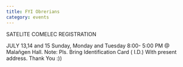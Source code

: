 ```yaml
---
title: FYI Obrerians
category: events
---
```


SATELITE COMELEC REGISTRATION

JULY 13,14 and 15
Sunday, Monday and Tuesday
8:00- 5:00 PM
@ Malañgen Hall.
Note: Pls. Bring Identification Card ( I.D.)
With present address.
Thank You :))
